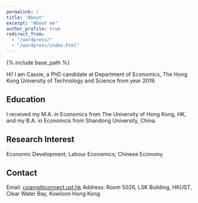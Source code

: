```yaml
---
permalink: /
title: "About"
excerpt: "About me"
author_profile: true
redirect_from: 
  - "/wordpress/"
  - "/wordpress/index.html"
---
```


{% include base_path %}

Hi! I am Cassie, a PhD candidate at Department of Economics, The Hong Kong University of Technology and Science from year 2019. 

## Education
I received my M.A. in Economics from The University of Hong Kong, HK, and my B.A. in Economcis from Shandong University, China. 

## Research Interest
Economic Development; Labour Economics; Chinese Economy

## Contact
Email: cxiang@connect.ust.hk
Address: Room 5026, LSK Building, HKUST, Clear Water Bay, Kowloon Hong Kong
